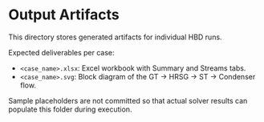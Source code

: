 # Output Artifacts

This directory stores generated artifacts for individual HBD runs.

Expected deliverables per case:
- `<case_name>.xlsx`: Excel workbook with Summary and Streams tabs.
- `<case_name>.svg`: Block diagram of the GT → HRSG → ST → Condenser flow.

Sample placeholders are not committed so that actual solver results can populate this folder during execution.
